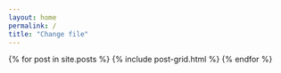 ```yaml
---
layout: home
permalink: /
title: "Change file"
---
```


<div class="tiles">
{% for post in site.posts %}
	{% include post-grid.html %}
{% endfor %}
</div><!-- /.tiles -->
